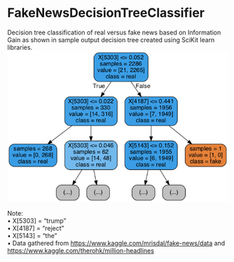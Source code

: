 # FakeNewsDecisionTreeClassifier
Decision tree classification of real versus fake news based on Information Gain as shown in sample output decision tree created using SciKit learn libraries.
![alt text](https://github.com/VrishtiDutta/FakeNewsDecisionTreeClassifier/blob/master/tree1.png "Decision Tree based on keyword Trump")

Note: <br />
• X[5303] = “trump” <br />
• X[4187] = “reject” <br />
• X[5143] = “the” <br />
• Data gathered from https://www.kaggle.com/mrisdal/fake-news/data and https://www.kaggle.com/therohk/million-headlines
